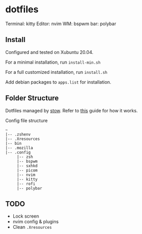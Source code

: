 # dotfiles

Terminal: kitty
Editor: nvim
WM: bspwm
bar: polybar

## Install

Configured and tested on Xubuntu 20.04.

For a minimal installation, run `install-min.sh`

For a full customized installation, run `install.sh`

Add debian packages to `apps.list` for installation.

## Folder Structure
Dotfiles managed by [stow](https://www.gnu.org/software/stow/). Refer to
[this](https://www.gnu.org/software/stow/) guide for how it works.

Config file structure

```
~
|-- .zshenv
|-- .Xresources
|-- bin
|-- .mozilla
|-- .config
     |-- zsh
     |-- bspwm
     |-- sxhkd
     |-- picom
     |-- nvim
     |-- kitty
     |-- rofi
     |-- polybar
```


## TODO
- Lock screen
- nvim config & plugins
- Clean `.Xresources`

